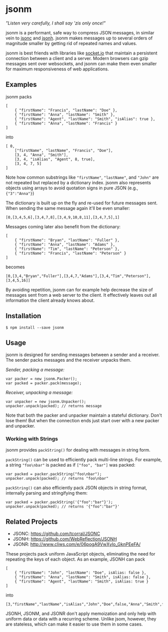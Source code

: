 jsonm
=====

_"Listen very carefully, I shall say 'zis only once!"_

jsonm is a performant, safe way to compress JSON messages,
in similar vein to [jsonc](https://github.com/tcorral/JSONC) and
[jsonh](https://github.com/WebReflection/JSONH). jsonm makes messages up
to several orders of magnitude smaller by getting rid of repeated
names and values.

jsonm is best friends with libraries like [socket.io](http://socket.io/) that
maintain a persistent connection between a client and a server. Modern
browsers can gzip messages sent over websockets, and jsonm can make them
even smaller for maximum responsiveness of web applications.

## Examples

jsonm packs

```
[
    { "firstName": "Francis", "lastName": "Doe" },
    { "firstName": "Anna", "lastName": "Smith" },
    { "firstName": "Agent", "lastName": "Smith", "isAlias": true },
    { "firstName": "Anna", "lastName": "Francis" }
]
```

into 

```
[ 0,
    ["firstName", "lastName", "Francis", "Doe"],
    [3, 4, "Anna", "Smith"],
    [3, 4, "isAlias", "Agent", 8, true],
    [3, 4, 7, 5]
]
```

Note how common substrings like `"firstName"`, `"lastName"`, and `"John"` are not
repeated but replaced by a dictionary index. jsonm also represents objects
using arrays to avoid quotation signs in pure JSON (e.g., `{"3":"Anna"}`)

The dictionary is built up on the fly and re-used for future messages sent.
When sending the same message again it'll be even smaller:


```
[0,[3,4,5,6],[3,4,7,8],[3,4,9,10,8,11],[3,4,7,5],1]
```

Messages coming later also benefit from the dictionary:

```
[
    { "firstName": "Bryan", "lastName": "Fuller" },
    { "firstName": "Anna", "lastName": "Adams" },
    { "firstName": "Tim", "lastName": "Peterson" },
    { "firstName": "Francis", "lastName": "Peterson" }
]
```

becomes

```
[0,[3,4,"Bryan","Fuller"],[3,4,7,"Adams"],[3,4,"Tim","Peterson"],[3,4,5,16]]
```

By avoiding repetition, jsonm can for example help decrease the size of messages
sent from a web server to the client. It effectively leaves out all information
the client already knows about.

## Installation

```
$ npm install --save jsonm
```

## Usage

jsonm is designed for sending messages between a sender and a receiver.
The sender packs messages and the receiver unpacks them.

_Sender, packing a message:_

```
var packer = new jsonm.Packer();
var packed = packer.pack(message);
```

_Receiver, unpacking a message:_

```
var unpacker = new jsonm.Unpacker();
unpacker.unpack(packed); // returns message
```

Note that both the packer and unpacker maintain a stateful dictionary.
Don't lose them! But when the connection ends just start over with a new
packer and unpacker.

### Working with Strings

jsonm provides `packString()` for dealing with messages in string form.

`packString()` can be used to efficiently pack multi-line strings. For
example, a string `"foo\nbar"` is packed as if `["foo", "bar"]` was packed:

```
var packed = packer.packString("foo\nbar");
unpacker.unpack(packed); // returns "foo\nbar"
```

`packString()` can also efficiently pack JSON objects in string format,
internally parsing and stringifying them:

```
var packed = packer.packString('{"foo":"bar"}');
unpacker.unpack(packed); // returns '{"foo":"bar"}'
```

## Related Projects

- JSONC: https://github.com/tcorral/JSONC
- JSONH: https://github.com/WebReflection/JSONH
- JSONR: http://www.cliws.com/e/06pogA9VwXylo_GknPEeFA/

These projects pack uniform JavaScript objects, eliminating the
need for repeating the keys of each object. As an example, JSONH can pack


```
[
    { "firstName": "John", "lastName": "Doe", isAlias: false },
    { "firstName": "Anna", "lastName": "Smith", isAlias: false },
    { "firstName": "Agent", "lastName": "Smith", isAlias: true }
]
```

into

```
[3,"firstName","lastName","isAlias","John","Doe",false,"Anna","Smith",false,"Agent","Smith",true]
```

JSONH, JSONM, and JSONR don't apply memoization and only help with uniform data
or data with a recurring scheme. Unlike jsom, however, they are stateless, which
can make it easier to use them in some cases.
